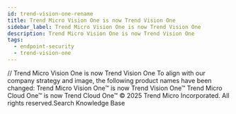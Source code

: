```yaml
---
id: trend-vision-one-rename
title: Trend Micro Vision One is now Trend Vision One
sidebar_label: Trend Micro Vision One is now Trend Vision One
description: Trend Micro Vision One is now Trend Vision One
tags:
  - endpoint-security
  - trend-vision-one
---
```


/*<![CDATA[*/ $('#title').html($('meta[name=map-description]').attr('content')); /*]]>*/ Trend Micro Vision One is now Trend Vision One To align with our company strategy and image, the following product names have been changed: Trend Micro Vision One™ is now Trend Vision One™ Trend Micro Cloud One™ is now Trend Cloud One™ © 2025 Trend Micro Incorporated. All rights reserved.Search Knowledge Base